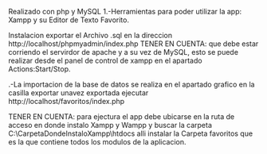 Realizado con php y MySQL 1.-Herramientas para poder utilizar la app: Xampp y su Editor de Texto Favorito.

Instalacion exportar el Archivo .sql en la direccion http://localhost/phpmyadmin/index.php TENER EN CUENTA: que debe estar corriendo el servirdor de apache y a su vez de MySQL, esto se puede realizar desde el panel de control de xampp en el apartado Actions:Start/Stop.

.-La importacion de la base de datos se realiza en el apartado grafico en la casilla exportar unavez exportada ejecutar http://localhost/favoritos/index.php

TENER EN CUENTA: para ejectura el app debe ubicarse en la ruta de acceso en donde instalo Xampp y Wampp y buscar la carpeta C:\CarpetaDondeInstaloXampp\htdocs alli instalar la Carpeta favoritos que es la que contiene todos los modulos de la aplicacion.
